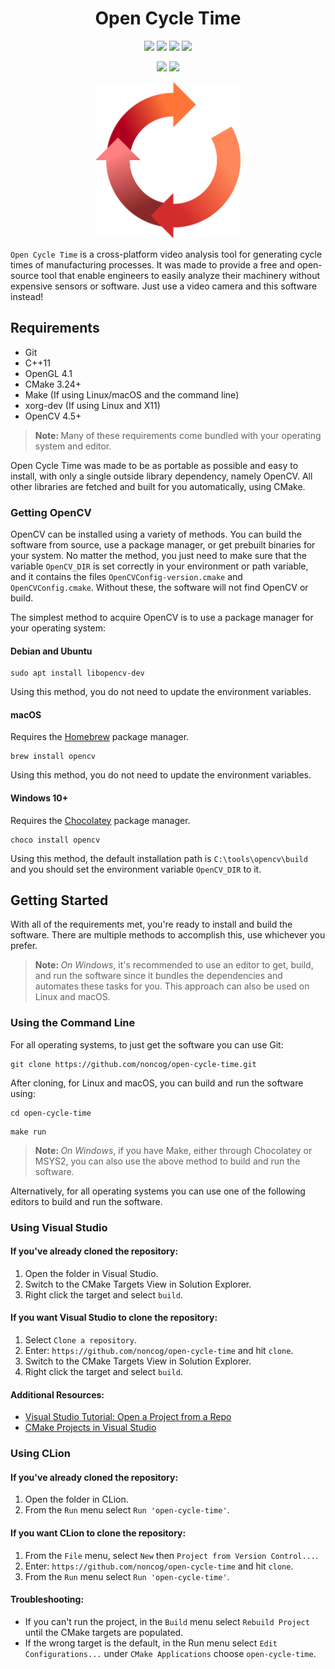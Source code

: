 <h1 align="center">Open Cycle Time</h1>
<p align="center">
<a href="https://www.debian.org/"><img src="https://img.shields.io/badge/Debian-A81D33?style=for-the-badge&logo=debian&logoColor=white" /></a>
<a href="https://ubuntu.com/"><img src="https://img.shields.io/badge/Ubuntu-E95420?style=for-the-badge&logo=ubuntu&logoColor=white" /></a>
<a href="https://www.apple.com/macos/ventura/"><img src="https://img.shields.io/badge/mac%20os-000000?style=for-the-badge&logo=apple&logoColor=white" /></a>
<a href="https://www.microsoft.com/en-us/windows"><img src="https://img.shields.io/badge/Windows-0078D6?style=for-the-badge&logo=windows&logoColor=white" /></a>
</p>
<p align="center">
<a href="https://github.com/noncog/open-cycle-time/actions"><img src="https://github.com/noncog/open-cycle-time/actions/workflows/build.yml/badge.svg" /></a>
<a href="https://github.com/noncog/open-cycle-time/blob/main/LICENSE"><img src="https://img.shields.io/github/license/noncog/open-cycle-time?color=blue&style=flat-square" /></a>
</p>
<p align="center"><img src="./docs/images/open-cycle-time.svg" height="250"></p>
<p><code>Open Cycle Time</code> is a cross-platform video analysis tool for generating cycle times of manufacturing processes. It was made to provide a free and open-source tool that enable engineers to easily analyze their machinery without expensive sensors or software. Just use a video camera and this software instead!</p>
<h2>Requirements</h2>
<ul>
<li>Git</li>
<li>C++11</li>
<li>OpenGL 4.1</li>
<li>CMake 3.24+</li>
<li>Make (If using Linux/macOS and the command line)</li>
<li>xorg-dev (If using Linux and X11)</li>
<li>OpenCV 4.5+</li>
</ul>
<blockquote>
<b>Note: </b>Many of these requirements come bundled with your operating system and editor.
</blockquote>
<p>Open Cycle Time was made to be as portable as possible and easy to install, with only a single outside library dependency, namely OpenCV. All other libraries are fetched and built for you automatically, using CMake.</p>
<h3>Getting OpenCV</h3>
<p>OpenCV can be installed using a variety of methods. You can build the software from source, use a package manager, or get prebuilt binaries for your system. No matter the method, you just need to make sure that the variable <code>OpenCV_DIR</code> is set correctly in your environment or path variable, and it contains the files <code>OpenCVConfig-version.cmake</code> and <code>OpenCVConfig.cmake</code>. Without these, the software will not find OpenCV or build.</p>
<p>The simplest method to acquire OpenCV is to use a package manager for your operating system:</p>
<h4>Debian and Ubuntu</h4>
<pre><code>sudo apt install libopencv-dev</code></pre>
<p>Using this method, you do not need to update the environment variables.</p>
<h4>macOS</h4>
<p>Requires the <a href="https://brew.sh/">Homebrew</a> package manager.</p>
<pre><code>brew install opencv</code></pre>
<p>Using this method, you do not need to update the environment variables.</p>
<h4>Windows 10+</h4>
<p>Requires the <a href="https://chocolatey.org/">Chocolatey</a> package manager.</p>
<pre><code>choco install opencv</code></pre>
<p>Using this method, the default installation path is <code>C:\tools\opencv\build</code> and you should set the environment variable <code>OpenCV_DIR</code> to it.</p>
<h2>Getting Started</h2>
<p>With all of the requirements met, you're ready to install and build the software. There are multiple methods to accomplish this, use whichever you prefer.</p>
<blockquote>
<b>Note: </b><i>On Windows</i>, it's recommended to use an editor to get, build, and run the software since it bundles the dependencies and automates these tasks for you. This approach can also be used on Linux and macOS.
</blockquote>
<h3>Using the Command Line</h3>
<p>For all operating systems, to just get the software you can use Git:</p>
<pre><code>git clone https://github.com/noncog/open-cycle-time.git</code></pre>
<p>After cloning, for Linux and macOS, you can build and run the software using:</p>
<pre><code>cd open-cycle-time</code></pre>
<pre><code>make run</code></pre>
<blockquote>
<b>Note: </b><i>On Windows</i>, if you have Make, either through Chocolatey or MSYS2, you can also use the above method to build and run the software.
</blockquote>
<p>Alternatively, for all operating systems you can use one of the following editors to build and run the software.</p>
<h3>Using Visual Studio</h3>
<h4>If you've already cloned the repository:</h4>
<ol>
<li>Open the folder in Visual Studio.</li>
<li>Switch to the CMake Targets View in Solution Explorer.</li>
<li>Right click the target and select <code>build</code>.</li>
</ol>
<h4>If you want Visual Studio to clone the repository:</h4>
<ol>
<li>Select <code>Clone a repository</code>.</li>
<li>Enter: <code>https://github.com/noncog/open-cycle-time</code> and hit <code>clone</code>.</li>
<li>Switch to the CMake Targets View in Solution Explorer.</li>
<li>Right click the target and select <code>build</code>.</li>
</ol>
<h4>Additional Resources:</h4>
<ul>
<li><a href="https://learn.microsoft.com/en-us/visualstudio/get-started/tutorial-open-project-from-repo?view=vs-2022">Visual Studio Tutorial: Open a Project from a Repo</a></li>
<li><a href="https://learn.microsoft.com/en-us/cpp/build/cmake-projects-in-visual-studio?view=msvc-170 ">CMake Projects in Visual Studio</a></li>
</ul>
<h3>Using CLion</h3>
<h4>If you've already cloned the repository:</h4>
<ol>
<li>Open the folder in CLion.</li>
<li>From the <code>Run</code> menu select <code>Run 'open-cycle-time'</code>.</li>
</ol>
<h4>If you want CLion to clone the repository:</h4>
<ol>
<li>From the <code>File</code> menu, select <code>New</code> then <code>Project from Version Control...</code>.</li>
<li>Enter: <code>https://github.com/noncog/open-cycle-time</code> and hit <code>clone</code>.</li>
<li>From the <code>Run</code> menu select <code>Run 'open-cycle-time'</code>.</li>
</ol>
<h4>Troubleshooting:</h4>
<ul>
<li>If you can't run the project, in the <code>Build</code> menu select <code>Rebuild Project</code> until the CMake targets are populated.</li>
<li>If the wrong target is the default, in the Run menu select <code>Edit Configurations...</code> under <code>CMake Applications</code> choose <code>open-cycle-time</code>.</li>
</ul>
